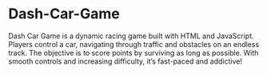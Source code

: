 # Dash-Car-Game
Dash Car Game is a dynamic racing game built with HTML and JavaScript. Players control a car, navigating through traffic and obstacles on an endless track. The objective is to score points by surviving as long as possible. With smooth controls and increasing difficulty, it’s fast-paced and addictive!
